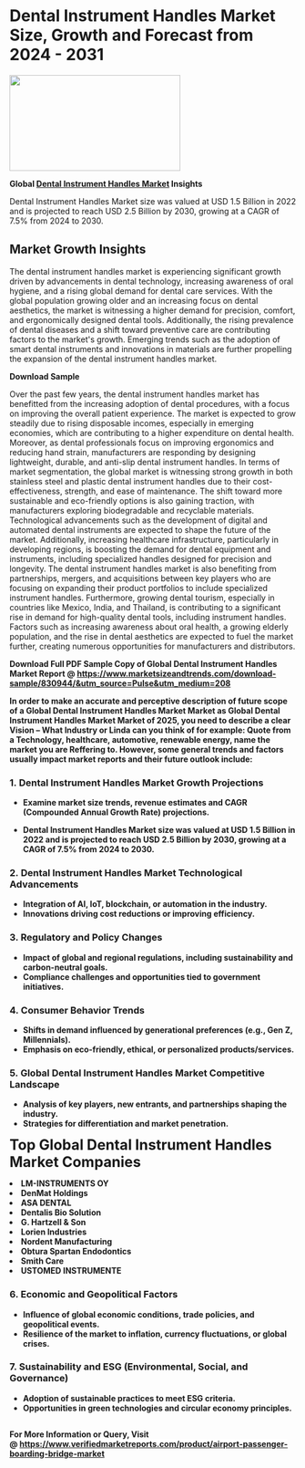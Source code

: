 <H1>Dental Instrument Handles Market Size, Growth and Forecast from 2024 - 2031</H1><img class="aligncenter size-medium wp-image-584254" src="https://thirdeyenews.in/wp-content/uploads/2024/09/Global-Market-Research-300x168.jpeg" alt="" width="300" height="168" /><p><strong>Global&nbsp;<a href="https://www.marketsizeandtrends.com/download-sample/830944/&amp;utm_source=Pulse&amp;utm_medium=208">Dental Instrument Handles Market</a> Insights</strong></p><p>Dental Instrument Handles Market size was valued at USD 1.5 Billion in 2022 and is projected to reach USD 2.5 Billion by 2030, growing at a CAGR of 7.5% from 2024 to 2030.</p><p><h2>Market Growth Insights</h2> <p>The dental instrument handles market is experiencing significant growth driven by advancements in dental technology, increasing awareness of oral hygiene, and a rising global demand for dental care services. With the global population growing older and an increasing focus on dental aesthetics, the market is witnessing a higher demand for precision, comfort, and ergonomically designed dental tools. Additionally, the rising prevalence of dental diseases and a shift toward preventive care are contributing factors to the market's growth. Emerging trends such as the adoption of smart dental instruments and innovations in materials are further propelling the expansion of the dental instrument handles market.</p> <p><strong>Download Sample</strong></p> <p>Over the past few years, the dental instrument handles market has benefitted from the increasing adoption of dental procedures, with a focus on improving the overall patient experience. The market is expected to grow steadily due to rising disposable incomes, especially in emerging economies, which are contributing to a higher expenditure on dental health. Moreover, as dental professionals focus on improving ergonomics and reducing hand strain, manufacturers are responding by designing lightweight, durable, and anti-slip dental instrument handles. In terms of market segmentation, the global market is witnessing strong growth in both stainless steel and plastic dental instrument handles due to their cost-effectiveness, strength, and ease of maintenance. The shift toward more sustainable and eco-friendly options is also gaining traction, with manufacturers exploring biodegradable and recyclable materials. Technological advancements such as the development of digital and automated dental instruments are expected to shape the future of the market. Additionally, increasing healthcare infrastructure, particularly in developing regions, is boosting the demand for dental equipment and instruments, including specialized handles designed for precision and longevity. The dental instrument handles market is also benefiting from partnerships, mergers, and acquisitions between key players who are focusing on expanding their product portfolios to include specialized instrument handles. Furthermore, growing dental tourism, especially in countries like Mexico, India, and Thailand, is contributing to a significant rise in demand for high-quality dental tools, including instrument handles. Factors such as increasing awareness about oral health, a growing elderly population, and the rise in dental aesthetics are expected to fuel the market further, creating numerous opportunities for manufacturers and distributors.</p> <p><strong></p><p><span class=""><strong>Download Full PDF Sample Copy of Global Dental Instrument Handles Market Report</strong> @ <a href="https://www.marketsizeandtrends.com/download-sample/830944/&amp;utm_source=Pulse&amp;utm_medium=208" target="_blank">https://www.marketsizeandtrends.com/download-sample/830944/&amp;utm_source=Pulse&amp;utm_medium=208</a></span></p><p>In order to make an accurate and perceptive description of future scope of a Global&nbsp;Dental Instrument Handles Market Market as Global&nbsp;Dental Instrument Handles Market Market of 2025, you need to describe a clear Vision &ndash; What Industry or Linda can you think of for example: Quote from a Technology, healthcare, automotive, renewable energy, name the market you are Reffering to. However, some general trends and factors usually impact market reports and their future outlook include:</p><h3>1.&nbsp;<strong>Dental Instrument Handles Market Growth Projections</strong></h3><ul><li>Examine market size trends, revenue estimates and CAGR (Compounded Annual Growth Rate) projections.</li><li><p>Dental Instrument Handles Market size was valued at USD 1.5 Billion in 2022 and is projected to reach USD 2.5 Billion by 2030, growing at a CAGR of 7.5% from 2024 to 2030.</p></li></ul><h3>2.&nbsp;<strong>Dental Instrument Handles Market Technological Advancements</strong></h3><ul><li>Integration of AI, IoT, blockchain, or automation in the industry.</li><li>Innovations driving cost reductions or improving efficiency.</li></ul><h3>3.&nbsp;<strong>Regulatory and Policy Changes</strong></h3><ul><li>Impact of global and regional regulations, including sustainability and carbon-neutral goals.</li><li>Compliance challenges and opportunities tied to government initiatives.</li></ul><h3>4.&nbsp;<strong>Consumer Behavior Trends</strong></h3><ul><li>Shifts in demand influenced by generational preferences (e.g., Gen Z, Millennials).</li><li>Emphasis on eco-friendly, ethical, or personalized products/services.</li></ul><h3>5.&nbsp;<strong>Global Dental Instrument Handles Market Competitive Landscape</strong></h3><ul><li>Analysis of key players, new entrants, and partnerships shaping the industry.</li><li>Strategies for differentiation and market penetration.</li></ul><p data-pm-slice="1 1 []"><span style="color: inherit; font-family: inherit; font-size: 25px;">Top Global Dental Instrument Handles Market Companies</span></p><div class="" data-test-id=""><p><li>LM-INSTRUMENTS OY</li><li> DenMat Holdings</li><li> ASA DENTAL</li><li> Dentalis Bio Solution</li><li> G. Hartzell & Son</li><li> Lorien Industries</li><li> Nordent Manufacturing</li><li> Obtura Spartan Endodontics</li><li> Smith Care</li><li> USTOMED INSTRUMENTE</li></p></div><h3>6.&nbsp;<strong>Economic and Geopolitical Factors</strong></h3><ul><li>Influence of global economic conditions, trade policies, and geopolitical events.</li><li>Resilience of the market to inflation, currency fluctuations, or global crises.</li></ul><h3>7.&nbsp;<strong>Sustainability and ESG (Environmental, Social, and Governance)</strong></h3><ul><li>Adoption of sustainable practices to meet ESG criteria.</li><li>Opportunities in green technologies and circular economy principles.</li></ul><h2><strong style="font-size: 14px;">For More Information or Query, Visit @&nbsp;</strong><a style="background-color: #ffffff; font-size: 14px;" href="https://www.marketsizeandtrends.com/report/dental-instrument-handles-market/" target="_blank">https://www.verifiedmarketreports.com/product/airport-passenger-boarding-bridge-market</a></h2>
